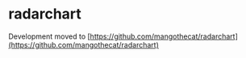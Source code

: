 # radarchart

Development moved to [https://github.com/mangothecat/radarchart](https://github.com/mangothecat/radarchart)

